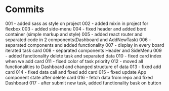 # Commits

001 - added sass as style on project
002 - added mixin in project for flexbox
003 - added side-menu
004 - fixed header and added bord container (simple markup and style)
005 - added react router and separated code in 2 components(Dashboard and AddNewTask)
006 - separated components and added functionality
007 - display in every board iterated task card
008 - separated components Header and SideMenu 
009 - added functionality delete task and separated data
010 - fixed card index when we add card
011 - fixed color of task priority
012 - moved all functionalities to Dashboard and changed structure of data
013 - fixed add card 
014 - fixed data call and fixed add card
015 - fixed update App component state after delete card
016 - fetch data from repo and fixed Dashboard
017 - after submit new task, added functionality bask on button

